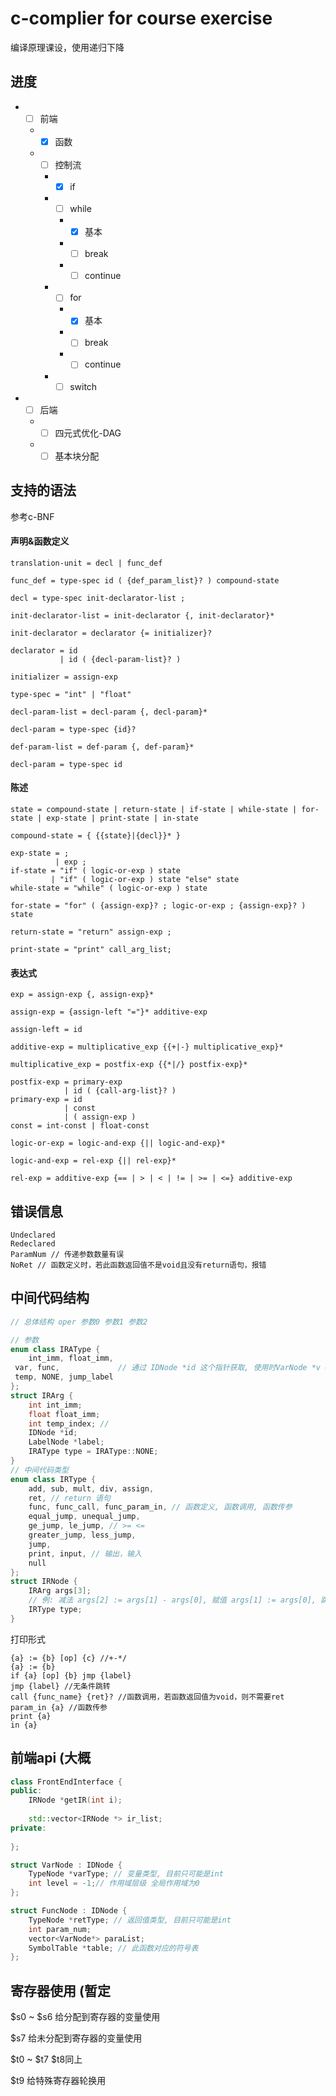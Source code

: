 c-complier for course exercise 
=========================== 
编译原理课设，使用递归下降
## 进度
* - [ ] 前端
  * - [x] 函数
  * - [ ] 控制流
    * - [x] if
    * - [ ] while
      * - [x] 基本
      * - [ ] break
      * - [ ] continue
    * - [ ] for
      * - [x] 基本
      * - [ ] break
      * - [ ] continue
    * - [ ] switch
* - [ ] 后端
  * - [ ] 四元式优化-DAG
  * - [ ] 基本块分配
## 支持的语法
参考c-BNF
#### 声明&函数定义
```
translation-unit = decl | func_def

func_def = type-spec id ( {def_param_list}? ) compound-state

decl = type-spec init-declarator-list ;

init-declarator-list = init-declarator {, init-declarator}*

init-declarator = declarator {= initializer}?

declarator = id
           | id ( {decl-param-list}? )

initializer = assign-exp

type-spec = "int" | "float"

decl-param-list = decl-param {, decl-param}*

decl-param = type-spec {id}?

def-param-list = def-param {, def-param}*

decl-param = type-spec id
```
#### 陈述
```
state = compound-state | return-state | if-state | while-state | for-state | exp-state | print-state | in-state

compound-state = { {{state}|{decl}}* }

exp-state = ;
          | exp ;
if-state = "if" ( logic-or-exp ) state
         | "if" ( logic-or-exp ) state "else" state
while-state = "while" ( logic-or-exp ) state

for-state = "for" ( {assign-exp}? ; logic-or-exp ; {assign-exp}? ) state

return-state = "return" assign-exp ;

print-state = "print" call_arg_list;
```
#### 表达式
```
exp = assign-exp {, assign-exp}*

assign-exp = {assign-left "="}* additive-exp

assign-left = id

additive-exp = multiplicative_exp {{+|-} multiplicative_exp}*

multiplicative_exp = postfix-exp {{*|/} postfix-exp}*

postfix-exp = primary-exp
            | id ( {call-arg-list}? )
primary-exp = id
            | const
            | ( assign-exp )
const = int-const | float-const

logic-or-exp = logic-and-exp {|| logic-and-exp}*

logic-and-exp = rel-exp {|| rel-exp}*

rel-exp = additive-exp {== | > | < | != | >= | <=} additive-exp
```
## 错误信息
```
Undeclared 
Redeclared
ParamNum // 传递参数数量有误
NoRet // 函数定义时，若此函数返回值不是void且没有return语句，报错
```
## 中间代码结构
```cpp
// 总体结构 oper 参数0 参数1 参数2

// 参数
enum class IRAType {
	int_imm, float_imm, 
 var, func,             // 通过 IDNode *id 这个指针获取, 使用时VarNode *v = (VarNode *)id, FuncNode *f = (FuncNode *)id
 temp, NONE, jump_label
};
struct IRArg {
	int int_imm;
	float float_imm;
	int temp_index; // 
	IDNode *id;
	LabelNode *label;
	IRAType type = IRAType::NONE;
}
// 中间代码类型
enum class IRType {
	add, sub, mult, div, assign, 
	ret, // return 语句
	func, func_call, func_param_in, // 函数定义, 函数调用, 函数传参
	equal_jump, unequal_jump, 
	ge_jump, le_jump, // >= <=
	greater_jump, less_jump, 
	jump,
	print, input, // 输出，输入
	null
};
struct IRNode {
	IRArg args[3]; 
	// 例: 减法 args[2] := args[1] - args[0], 赋值 args[1] := args[0], 跳转 if args[0] > args[1] jmp args[2], 无条件jmp args[0]
	IRType type;
}
```
打印形式
```
{a} := {b} [op] {c} //+-*/
{a} := {b}
if {a} [op] {b} jmp {label}
jmp {label} //无条件跳转
call {func_name} {ret}? //函数调用，若函数返回值为void，则不需要ret
param_in {a} //函数传参
print {a}
in {a}
```
## 前端api (大概
```cpp
class FrontEndInterface {
public:
	IRNode *getIR(int i);
	
	std::vector<IRNode *> ir_list;
private:
	
};
```
```cpp
struct VarNode : IDNode {
	TypeNode *varType; // 变量类型, 目前只可能是int
	int level = -1;// 作用域层级 全局作用域为0
};

struct FuncNode : IDNode {
	TypeNode *retType; // 返回值类型, 目前只可能是int
	int param_num;
	vector<VarNode*> paraList;
	SymbolTable *table; // 此函数对应的符号表
};
```
## 寄存器使用 (暂定
$s0 ~ $s6 给分配到寄存器的变量使用

$s7 给未分配到寄存器的变量使用

$t0 ~ $t7 $t8同上

$t9 给特殊寄存器轮换用

